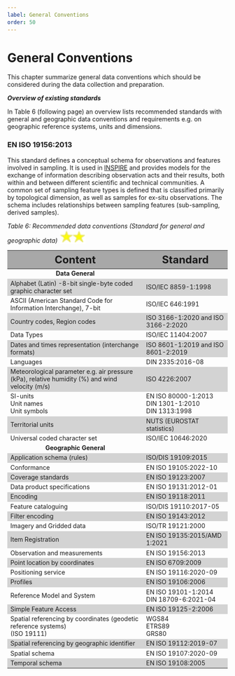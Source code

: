 ```yaml
---
label: General Conventions
order: 50
---
```

# General Conventions

This chapter summarize general data conventions which should be considered during the data collection and preparation.

**_Overview of existing standards_**

In Table 6 (following page) an overview lists recommended standards with general and geographic data conventions and
requirements e.g. on geographic reference systems, units and dimensions.

### EN ISO 19156:2013 

This standard defines a conceptual schema for observations and features involved in sampling. It is used in [INSPIRE](https://inspire.ec.europa.eu/) and
provides models for the exchange of information describing observation acts and their results, 
both within and between different scientific and technical communities. A common set of sampling feature types is defined that is classified primarily by topological dimension,
as well as samples for ex-situ observations. The schema includes relationships between sampling features (sub-sampling, derived samples). 

_Table 6: Recommended data conventions (Standard for general and geographic data)_ <img src="/static/img/two_star.png" width="60" valign="bottom" >

<div class="table-wrapper scrollbar overflow-hidden">
<table class="comfortable">
<thead style="font-size: 24px; background-color: #A8A8A8">
<tr>
<th><strong>Content</strong></th>
<th><strong>Standard</strong></th>
</tr>
</thead>
<tbody>
<tr style="text-align: center;"><td><strong>Data General</strong></td></tr>
<tr style=" background-color: #d3d3d3">
<td>Alphabet (Latin) -8-bit single-byte coded graphic character set</td>	
<td>ISO/IEC 8859-1:1998</td>
</tr>
<tr>
<td>ASCII (American Standard Code for Information Interchange), 7-bit</td>
<td>ISO/IEC 646:1991</td>
</tr>
<tr style=" background-color: #d3d3d3">
<td>Country codes, Region codes</td>
<td>ISO 3166-1:2020 and ISO 3166-2:2020</td>
</tr>
<tr>
<td>Data Types</td>
<td>ISO/IEC 11404:2007</td>
</tr>
<tr style=" background-color: #d3d3d3">
<td>Dates and times representation (interchange formats)</td>
<td>ISO 8601-1:2019 and ISO 8601-2:2019</td>
</tr>
<tr>
<td>Languages</td>
<td>DIN 2335:2016-08</td>
</tr>
<tr style=" background-color: #d3d3d3">
<td>Meteorological parameter e.g. air pressure (kPa), relative humidity (%) and wind velocity (m/s)</td>
<td>ISO 4226:2007 </td>
</tr>
<tr>
<td>SI-units <br>
Unit names <br>
Unit symbols</td>
<td>EN ISO 80000-1:2013 <br>
DIN 1301-1:2010 <br>
DIN 1313:1998 <br>
</td>
</tr>
<tr style=" background-color: #d3d3d3">
<td>Territorial units</td>
<td>NUTS (EUROSTAT statistics)</td>
</tr>
<tr>
<td>Universal coded character set</td>
<td>ISO/IEC 10646:2020</td>
</tr>
<tr style="text-align: center;"><td><strong>Geographic General</strong></td></tr>
<tr style=" background-color: #d3d3d3">
<td>Application schema (rules)</td>
<td>ISO/DIS 19109:2015</td>
</tr>
<tr>
<td>Conformance</td>
<td>EN ISO 19105:2022-10</td>
</tr>
<tr style=" background-color: #d3d3d3">
<td>Coverage standards</td>
<td>EN ISO 19123:2007</td>
</tr>
<tr>
<td>Data product specifications</td>
<td>EN ISO 19131:2012-01</td>
</tr>
<tr style=" background-color: #d3d3d3">
<td>Encoding</td>
<td>EN ISO 19118:2011</td>
</tr>
<tr>
<td>Feature cataloguing</td>
<td>ISO/DIS 19110:2017-05</td>
</tr>
<tr style=" background-color: #d3d3d3">
<td>Filter encoding</td>
<td>EN ISO 19143:2012</td>
</tr>
<tr>
<td>Imagery and Gridded data</td>
<td>ISO/TR 19121:2000</td>
</tr>
<tr style=" background-color: #d3d3d3">
<td>Item Registration</td>
<td>EN ISO 19135:2015/AMD 1:2021</td>
</tr>
<tr>
<td>Observation and measurements</td>
<td>EN ISO 19156:2013</td>
</tr>
<tr style=" background-color: #d3d3d3">
<td>Point location by coordinates</td>
<td>EN ISO 6709:2009</td>
</tr>
<tr>
<td>Positioning service</td>
<td>EN ISO 19116:2020-09</td>
</tr>
<tr style=" background-color: #d3d3d3">
<td>Profiles</td>
<td>EN ISO 19106:2006</td>
</tr>
<tr>
<td>Reference Model and System</td>
<td>EN ISO 19101-1:2014 <br>
DIN 18709-6:2021-04
</td>
</tr>
<tr style=" background-color: #d3d3d3">
<td>Simple Feature Access</td>
<td>EN ISO 19125-2:2006</td>
</tr>
<tr>
<td>Spatial referencing by coordinates (geodetic reference systems) <br>
(ISO 19111)     
</td>
<td>WGS84 <br>
ETRS89 <br>
GRS80 
</td>
</tr>
<tr style=" background-color: #d3d3d3">
<td>Spatial referencing by geographic identifier</td>
<td>EN ISO 19112:2019-07</td>
</tr>
<tr>
<td>Spatial schema</td>
<td>EN ISO 19107:2020-09</td>
</tr>
<tr style=" background-color: #d3d3d3">
<td>Temporal schema</td>
<td>EN ISO 19108:2005</td>
</tr>
</tbody>
</table>
</div>